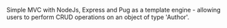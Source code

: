 Simple MVC with NodeJs, Express and Pug as a template engine - allowing users to perform CRUD operations on an object of type 'Author'. 
